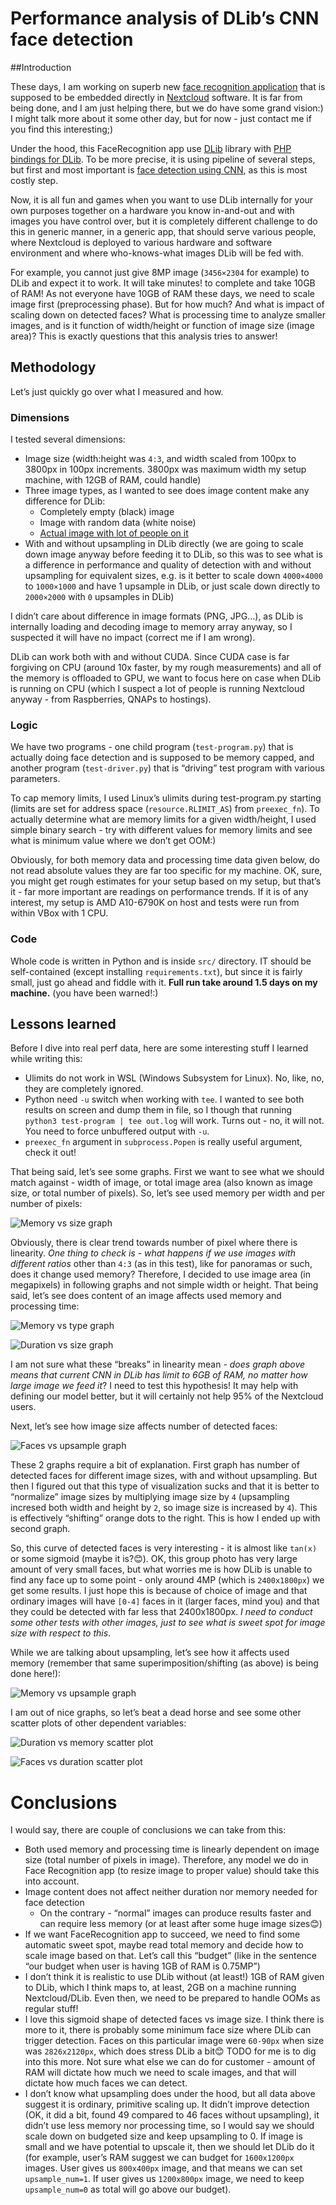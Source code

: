 # Performance analysis of DLib’s CNN face detection

##Introduction

These days, I am working on superb new [face recognition application](https://github.com/matiasdelellis/facerecognition)
that is supposed to be embedded directly in [Nextcloud](https://nextcloud.com/) software. It is far from being done,
and I am just helping there, but we do have some grand vision:) I might talk more about it some other day, but for
now - just contact me if you find this interesting;)

Under the hood, this FaceRecognition app use [DLib](http://dlib.net/) library with
[PHP bindings for DLib](https://github.com/goodspb/pdlib). To be more precise, it is using pipeline of several steps,
but first and most important is [face detection using CNN](http://dlib.net/cnn_face_detector.py.html),
as this is most costly step.

Now, it is all fun and games when you want to use DLib internally for your own purposes together on a hardware you
know in-and-out and with images you have control over, but it is completely different challenge to do this in
generic manner, in a generic app, that should serve various people, where Nextcloud is deployed to various hardware
and software environment and where who-knows-what images DLib will be fed with.

For example, you cannot just give 8MP image (`3456×2304` for example) to DLib and expect it to work.
It will take minutes! to complete and take 10GB of RAM! As not everyone have 10GB of RAM these days,
we need to scale image first (preprocessing phase). But for how much? And what is impact of scaling down on detected
faces? What is processing time to analyze smaller images, and is it function of width/height or function of image size
(image area)? This is exactly questions that this analysis tries to answer!

## Methodology

Let’s just quickly go over what I measured and how.

### Dimensions

I tested several dimensions:
* Image size (width:height was `4:3`, and width scaled from 100px to 3800px in 100px increments.
    3800px was maximum width my setup machine, with 12GB of RAM, could handle)
* Three image types, as I wanted to see does image content make any difference for DLib:
  * Completely empty (black) image
  * Image with random data (white noise)
  * [Actual image with lot of people on it](https://commons.wikimedia.org/wiki/File:CEE_Group_photo_at_Wikimania_2016_Esino_Lario.jpg)
* With and without upsampling in DLib directly (we are going to scale down image anyway before feeding it to DLib,
    so this was to see what is a difference in performance and quality of detection with and without upsampling for
    equivalent sizes, e.g. is it better to scale down `4000×4000` to `1000×1000` and have 1 upsample in DLib,
    or just scale down directly to `2000×2000` with `0` upsamples in DLib)

I didn’t care about difference in image formats (PNG, JPG…), as DLib is internally loading and decoding image to
memory array anyway, so I suspected it will have no impact (correct me if I am wrong).

DLib can work both with and without CUDA. Since CUDA case is far forgiving on CPU (around 10x faster,
by my rough measurements) and all of the memory is offloaded to GPU, we want to focus here on case when DLib is
running on CPU (which I suspect a lot of people is running Nextcloud anyway - from Raspberries, QNAPs to hostings).

### Logic

We have two programs - one child program (`test-program.py`) that is actually doing face detection and is supposed
to be memory capped, and another program (`test-driver.py`) that is “driving” test program with various parameters.

To cap memory limits, I used Linux’s ulimits during test-program.py starting (limits are set for address space
(`resource.RLIMIT_AS`) from `preexec_fn`). To actually determine what are memory limits for a given width/height,
I used simple binary search - try with different values for memory limits and see what is minimum value where we don’t get OOM:)

Obviously, for both memory data and processing time data given below, do not read absolute values they are far too
specific for my machine. OK, sure, you might get rough estimates for your setup based on my setup, but that’s it - far
more important are readings on performance trends. If it is of any interest, my setup is AMD A10-6790K on host and
tests were run from within VBox with 1 CPU.

### Code

Whole code is written in Python and is inside `src/` directory. IT should be self-contained
(except installing `requirements.txt`), but since it is fairly small, just go ahead and fiddle with it.
**Full run take around 1.5 days on my machine.** (you have been warned!:)

## Lessons learned

Before I dive into real perf data, here are some interesting stuff I learned while writing this:

* Ulimits do not work in WSL (Windows Subsystem for Linux). No, like, no, they are completely ignored.
* Python need `-u` switch when working with `tee`. I wanted to see both results on screen and dump them in file,
    so I though that running `python3 test-program | tee out.log` will work. Turns out - no, it will not.
    You need to force unbuffered output with `-u`.
* `preexec_fn` argument in `subprocess.Popen` is really useful argument, check it out!

That being said, let’s see some graphs. First we want to see what we should match against - width of image,
or total image area (also known as image size, or total number of pixels). So, let’s see used memory per width
and per number of pixels:

![Memory vs size graph](assets/memory-vs-size.png)

Obviously, there is clear trend towards number of pixel where there is linearity. *One thing to check is - what happens
if we use images with different ratios* other than `4:3` (as in this test), like for panoramas or such, does
it change used memory? Therefore, I decided to use image area (in megapixels) in following graphs and not simple
width or height. That being said, let’s see does content of an image affects used memory and processing time:

![Memory vs type graph](assets/memory-vs-type.png)

![Duration vs size graph](assets/duration-vs-type.png)

I am not sure what these “breaks” in linearity mean - *does graph above means that current CNN in DLib has limit
to 6GB of RAM, no matter how large image we feed it*? I need to test this hypothesis! It may help with defining our
model better, but it will certainly not help 95% of the Nextcloud users.

Next, let’s see how image size affects number of detected faces:

![Faces vs upsample graph](assets/faces-vs-upsample.png)

These 2 graphs require a bit of explanation. First graph has number of detected faces for different image sizes, with
and without upsampling. But then I figured out that this type of visualization sucks and that it is better to “normalize”
image sizes by multiplying image size by `4` (upsampling incresed both width and height by `2`, so image size is
increased by `4`). This is effectively “shifting” orange dots to the right. This is how I ended up with second graph.

So, this curve of detected faces is very interesting - it is almost like `tan(x)` or some sigmoid (maybe it is?😊).
OK, this group photo has very large amount of very small faces, but what worries me is how DLib is unable to find any
face up to some point - only around 4MP (which is `2400x1800px`) we get some results. I just hope this is because of
choice of image and that ordinary images will have `[0-4]` faces in it (larger faces, mind you) and that they could be
detected with far less that 2400x1800px. *I need to conduct some other tests with other images, just to see what is sweet
spot for image size with respect to this*.

While we are talking about upsampling, let’s see how it affects used memory (remember that same
superimposition/shifting (as above) is being done here!):

![Memory vs upsample graph](assets/memory-vs-upsample.png)

I am out of nice graphs, so let’s beat a dead horse and see some other scatter plots of other dependent variables:

![Duration vs memory scatter plot](assets/duration-vs-memory.png)

![Faces vs duration scatter plot](assets/faces-vs-duration.png)

# Conclusions

I would say, there are couple of conclusions we can take from this:

* Both used memory and processing time is linearly dependent on image size (total number of pixels in image).
    Therefore, any model we do in Face Recognition app (to resize image to proper value) should take this into account.
* Image content does not affect neither duration nor memory needed for face detection
  * On the contrary - “normal” images can produce results faster and can require less memory (or at least after
      some huge image sizes😊)
* If we want FaceRecognition app to succeed, we need to find some automatic sweet spot, maybe read total memory
    and decide how to scale image based on that. Let’s call this “budget” (like in the sentence “our budget when
    user is having 1GB of RAM is 0.75MP”)
* I don’t think it is realistic to use DLib without (at least!) 1GB of RAM given to DLib, which I think maps to, at
    least, 2GB on a machine running Nextcloud/DLib. Even then, we need to be prepared to handle OOMs as regular stuff!
* I love this sigmoid shape of detected faces vs image size. I think there is more to it, there is probably some
    minimum face size where DLib can trigger detection. Faces on this particular image were `60-90px` when size was
    `2826x2120px`, which does stress DLib a bit😊 TODO for me is to dig into this more. Not sure what else we can do
    for customer - amount of RAM will dictate how much we need to scale images, and that will dictate how much faces
    we can detect.
* I don’t know what upsampling does under the hood, but all data above suggest it is ordinary, primitive scaling up. It
    didn’t improve detection (OK, it did a bit, found 49 compared to 46 faces without upsampling), it didn’t use less
    memory nor processing time, so I would say we should scale down on budgeted size and keep upsampling to 0. If image
    is small and we have potential to upscale it, then we should let DLib do it (for example, user’s RAM suggest we can
    budget for `1600x1200px` images. User gives us `800x400px` image, and that means we can set `upsample_num=1`. If
    user gives us `1200x800px` image, we need to keep `upsample_num=0` as total will go above our budget).
